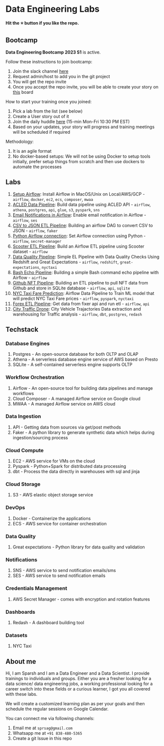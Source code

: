 # Data Engineering Labs

**Hit the ⭐️ button if you like the repo.**

## Bootcamp

**Data Engineering Bootcamp 2023 S1** is active.

Follow these instructions to join bootcamp:

1. Join the slack channel [here](https://join.slack.com/t/recohutdatabootcamps/shared_invite/zt-1lkelbgj8-s5FT_orVeSJzXgL3fK6SaA)
1. Request admin/host to add you in the git project
1. You will get the repo invite
1. Once you accept the repo invite, you will be able to create your story on [this](https://github.com/orgs/datalaker/projects/3) board

How to start your training once you joined:

1. Pick a lab from the list (see below)
1. Create a User story out of it
1. Join the daily huddle [here](https://app.slack.com/huddle/T04EYHS8PM1/C04EYJ2PMR9) (15-min Mon-Fri 10:30 PM EST)
1. Based on your updates, your story will progress and training meetings will be scheduled if required

Methodology:

1. It is an agile format
1. No docker-based setups: We will not be using Docker to setup tools initially, prefer setup things from scratch and then use dockers to automate the processes

## Labs

1. [Setup Airflow](./assets/lab-1-setup-airflow.md): Install Airflow in MacOS/Unix on Local/AWS/GCP - `airflow`, `docker`, `ec2`, `ecs`, `composer`, `mwaa`
1. [ACLED Data Pipeline](./assets/lab-2-acled.md): Build data pipeline using ACLED API - `airflow`, `athena`, `postgres`, `api`, `glue`, `s3`, `pyspark`, `sns`
1. [Email Notifications in Airflow](./assets/lab-3-airflow-email.md): Enable email notification in Airflow - `airflow`, `ses`
1. [CSV to JSON ETL Pipeline](./assets/lab-4-airflow-csv-json.md): Building an airflow DAG to convert CSV to JSON - `airflow`, `faker`
1. [Python Airflow connection](./assets/lab-5-airflow-connection.md): Set Airflow connection using Python - `airflow`, `secret-manager`
1. [Scooter ETL Pipeline](./assets/lab-6-airflow-scooter-etl.md): Build an Airflow ETL pipeline using Scooter dataset - `airflow`
1. [Data Quality Pipeline](./assets/lab-7-airflow-redshift-ge.md): Simple EL Pipeline with Data Quality Checks Using Redshift and Great Expectations - `airflow`, `redshift`, `great-expectations`, `nyctaxi`
1. [Bash Echo Pipeline](./assets/lab-8-airflow-bash-echo.md): Building a simple Bash command echo pipeline with Airflow - `airflow`
1. [Github NFT Pipeline](./assets/lab-9-airflow-github-nft.md): Building an ETL pipeline to pull NFT data from Github and store in SQLite database - `airflow`, `api`, `sqlite`
1. [NYC Taxi Fare Prediction](./assets/lab-10-taxi-fare-prediction.md): Airflow Data Pipeline to Train ML model that will predict NYC Taxi Fare prices - `airflow`, `pyspark`, `nyctaxi`
1. [Forex ETL Pipeline](./assets/lab-11-airflow-forex-etl.md): Get data from fixer api and run etl - `airflow`, `api`
1. [City Traffic Drone](./assets/lab-12-city-traffic-drone.md): City Vehicle Trajactories Data extraction and warehousing for Traffic analysis - `airflow`, `dbt`, `postgres`, `redash`

## Techstack

### Database Engines

1. Postgres - An open-source database for both OLTP and OLAP
1. Athena - A serverless database engine service of AWS based on Presto
1. SQLite - A self-contained serverless engine supports OLTP 

### Workflow Orchestration

1. Airflow - An open-source tool for building data pipelines and manage workflows
1. Cloud Composer - A managed Airflow service on Google cloud
1. MWAA - A managed Airflow service on AWS cloud

### Data Ingestion

1. API - Getting data from sources via get/post methods
1. Faker - A python library to generate synthetic data which helps during ingestion/sourcing process

### Cloud Compute

1. EC2 - AWS service for VMs on the cloud
1. Pyspark - Python+Spark for distributed data processing
1. dbt - Process the data directly in warehouses with sql and jinja

### Cloud Storage

1. S3 - AWS elastic object storage service

### DevOps

1. Docker - Containerize the applications
2. ECS - AWS service for container orchestration

### Data Quality

1. Great expectations - Python library for data quality and validation

### Notifications

1. SNS - AWS service to send notification emails/sms
1. SES - AWS service to send notification emails

### Credentials Management

1. AWS Secret Manager - comes with encryption and rotation features

### Dashboards

1. Redash - A dashboard building tool

### Datasets

1. NYC Taxi

## About me

Hi, I am Sparsh and I am a Data Engineer and a Data Scientist. I provide trainings to individuals and groups. Either you are a fresher looking for a data science/ data engineering jobs, a working professional looking for a career switch into these fields or a curious learner, I got you all covered with these labs.

We will create a customized learning plan as per your goals and then schedule the regular sessions on Google Calendar.

You can connect me via following channels:

1. Email me at `sprsag@gmail.com`
2. Whatsapp me at `+91 838-480-5365`
3. Create a git Issue in this repo